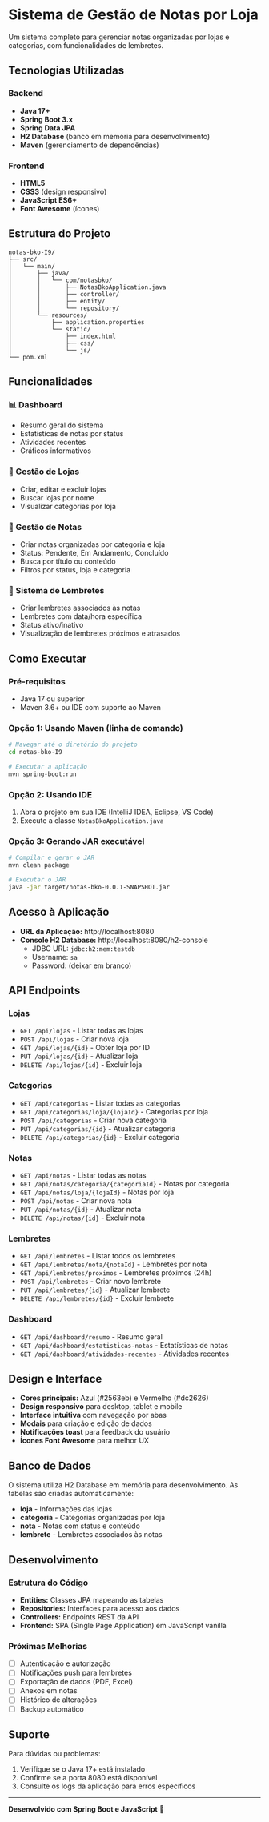 # Sistema de Gestão de Notas por Loja

Um sistema completo para gerenciar notas organizadas por lojas e categorias, com funcionalidades de lembretes.

## Tecnologias Utilizadas

### Backend
- **Java 17+**
- **Spring Boot 3.x**
- **Spring Data JPA**
- **H2 Database** (banco em memória para desenvolvimento)
- **Maven** (gerenciamento de dependências)

### Frontend
- **HTML5**
- **CSS3** (design responsivo)
- **JavaScript ES6+**
- **Font Awesome** (ícones)

## Estrutura do Projeto

```
notas-bko-I9/
├── src/
│   └── main/
│       ├── java/
│       │   └── com/notasbko/
│       │       ├── NotasBkoApplication.java
│       │       ├── controller/
│       │       ├── entity/
│       │       └── repository/
│       └── resources/
│           ├── application.properties
│           └── static/
│               ├── index.html
│               ├── css/
│               └── js/
└── pom.xml
```

## Funcionalidades

### 📊 Dashboard
- Resumo geral do sistema
- Estatísticas de notas por status
- Atividades recentes
- Gráficos informativos

### 🏪 Gestão de Lojas
- Criar, editar e excluir lojas
- Buscar lojas por nome
- Visualizar categorias por loja

### 📝 Gestão de Notas
- Criar notas organizadas por categoria e loja
- Status: Pendente, Em Andamento, Concluído
- Busca por título ou conteúdo
- Filtros por status, loja e categoria

### 🔔 Sistema de Lembretes
- Criar lembretes associados às notas
- Lembretes com data/hora específica
- Status ativo/inativo
- Visualização de lembretes próximos e atrasados

## Como Executar

### Pré-requisitos
- Java 17 ou superior
- Maven 3.6+ ou IDE com suporte ao Maven

### Opção 1: Usando Maven (linha de comando)
```bash
# Navegar até o diretório do projeto
cd notas-bko-I9

# Executar a aplicação
mvn spring-boot:run
```

### Opção 2: Usando IDE
1. Abra o projeto em sua IDE (IntelliJ IDEA, Eclipse, VS Code)
2. Execute a classe `NotasBkoApplication.java`

### Opção 3: Gerando JAR executável
```bash
# Compilar e gerar o JAR
mvn clean package

# Executar o JAR
java -jar target/notas-bko-0.0.1-SNAPSHOT.jar
```

## Acesso à Aplicação

- **URL da Aplicação:** http://localhost:8080
- **Console H2 Database:** http://localhost:8080/h2-console
  - JDBC URL: `jdbc:h2:mem:testdb`
  - Username: `sa`
  - Password: (deixar em branco)

## API Endpoints

### Lojas
- `GET /api/lojas` - Listar todas as lojas
- `POST /api/lojas` - Criar nova loja
- `GET /api/lojas/{id}` - Obter loja por ID
- `PUT /api/lojas/{id}` - Atualizar loja
- `DELETE /api/lojas/{id}` - Excluir loja

### Categorias
- `GET /api/categorias` - Listar todas as categorias
- `GET /api/categorias/loja/{lojaId}` - Categorias por loja
- `POST /api/categorias` - Criar nova categoria
- `PUT /api/categorias/{id}` - Atualizar categoria
- `DELETE /api/categorias/{id}` - Excluir categoria

### Notas
- `GET /api/notas` - Listar todas as notas
- `GET /api/notas/categoria/{categoriaId}` - Notas por categoria
- `GET /api/notas/loja/{lojaId}` - Notas por loja
- `POST /api/notas` - Criar nova nota
- `PUT /api/notas/{id}` - Atualizar nota
- `DELETE /api/notas/{id}` - Excluir nota

### Lembretes
- `GET /api/lembretes` - Listar todos os lembretes
- `GET /api/lembretes/nota/{notaId}` - Lembretes por nota
- `GET /api/lembretes/proximos` - Lembretes próximos (24h)
- `POST /api/lembretes` - Criar novo lembrete
- `PUT /api/lembretes/{id}` - Atualizar lembrete
- `DELETE /api/lembretes/{id}` - Excluir lembrete

### Dashboard
- `GET /api/dashboard/resumo` - Resumo geral
- `GET /api/dashboard/estatisticas-notas` - Estatísticas de notas
- `GET /api/dashboard/atividades-recentes` - Atividades recentes

## Design e Interface

- **Cores principais:** Azul (#2563eb) e Vermelho (#dc2626)
- **Design responsivo** para desktop, tablet e mobile
- **Interface intuitiva** com navegação por abas
- **Modais** para criação e edição de dados
- **Notificações toast** para feedback do usuário
- **Ícones Font Awesome** para melhor UX

## Banco de Dados

O sistema utiliza H2 Database em memória para desenvolvimento. As tabelas são criadas automaticamente:

- **loja** - Informações das lojas
- **categoria** - Categorias organizadas por loja
- **nota** - Notas com status e conteúdo
- **lembrete** - Lembretes associados às notas

## Desenvolvimento

### Estrutura do Código
- **Entities:** Classes JPA mapeando as tabelas
- **Repositories:** Interfaces para acesso aos dados
- **Controllers:** Endpoints REST da API
- **Frontend:** SPA (Single Page Application) em JavaScript vanilla

### Próximas Melhorias
- [ ] Autenticação e autorização
- [ ] Notificações push para lembretes
- [ ] Exportação de dados (PDF, Excel)
- [ ] Anexos em notas
- [ ] Histórico de alterações
- [ ] Backup automático

## Suporte

Para dúvidas ou problemas:
1. Verifique se o Java 17+ está instalado
2. Confirme se a porta 8080 está disponível
3. Consulte os logs da aplicação para erros específicos

---

**Desenvolvido com Spring Boot e JavaScript** 🚀
